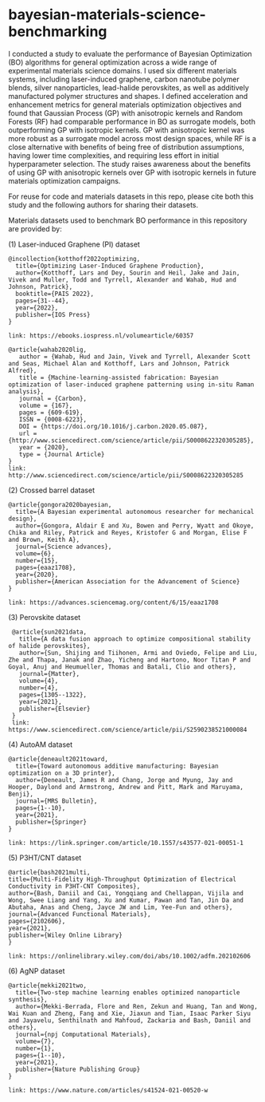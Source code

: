 # bayesian-materials-science-benchmarking

I conducted a study to evaluate the performance of Bayesian Optimization (BO) algorithms for general optimization across a wide range
of experimental materials science domains. I used six different materials systems, including laser-induced graphene, carbon nanotube polymer blends,
silver nanoparticles, lead-halide perovskites, as well as additively manufactured polymer structures and shapes. I defined acceleration and
enhancement metrics for general materials optimization objectives and found that Gaussian Process (GP) with anisotropic kernels and
Random Forests (RF) had comparable performance in BO as surrogate models, both outperforming GP with isotropic kernels. GP with
anisotropic kernel was more robust as a surrogate model across most design spaces, while RF is a close alternative with benefits of
being free of distribution assumptions, having lower time complexities, and requiring less effort in initial hyperparameter selection.
The study raises awareness about the benefits of using GP with anisotropic kernels over GP with isotropic kernels in future materials
optimization campaigns.

For reuse for code and materials datasets in this repo, please cite both this study and the following authors for sharing their datasets.

Materials datasets used to benchmark BO performance in this repository are provided by:

(1) Laser-induced Graphene (PI) dataset
```
@incollection{kotthoff2022optimizing,
  title={Optimizing Laser-Induced Graphene Production},
  author={Kotthoff, Lars and Dey, Sourin and Heil, Jake and Jain, Vivek and Muller, Todd and Tyrrell, Alexander and Wahab, Hud and Johnson, Patrick},
  booktitle={PAIS 2022},
  pages={31--44},
  year={2022},
  publisher={IOS Press}
}

link: https://ebooks.iospress.nl/volumearticle/60357

@article{wahab2020lig,
   author = {Wahab, Hud and Jain, Vivek and Tyrrell, Alexander Scott and Seas, Michael Alan and Kotthoff, Lars and Johnson, Patrick Alfred},
   title = {Machine-learning-assisted fabrication: Bayesian optimization of laser-induced graphene patterning using in-situ Raman analysis},
   journal = {Carbon},
   volume = {167},
   pages = {609-619},
   ISSN = {0008-6223},
   DOI = {https://doi.org/10.1016/j.carbon.2020.05.087},
   url = {http://www.sciencedirect.com/science/article/pii/S0008622320305285},
   year = {2020},
   type = {Journal Article}
}
link: http://www.sciencedirect.com/science/article/pii/S0008622320305285
```
(2) Crossed barrel dataset
```
@article{gongora2020bayesian,
  title={A Bayesian experimental autonomous researcher for mechanical design},
  author={Gongora, Aldair E and Xu, Bowen and Perry, Wyatt and Okoye, Chika and Riley, Patrick and Reyes, Kristofer G and Morgan, Elise F and Brown, Keith A},
  journal={Science advances},
  volume={6},
  number={15},
  pages={eaaz1708},
  year={2020},
  publisher={American Association for the Advancement of Science}
}

link: https://advances.sciencemag.org/content/6/15/eaaz1708
```

(3) Perovskite dataset
```
 @article{sun2021data,
   title={A data fusion approach to optimize compositional stability of halide perovskites},
   author={Sun, Shijing and Tiihonen, Armi and Oviedo, Felipe and Liu, Zhe and Thapa, Janak and Zhao, Yicheng and Hartono, Noor Titan P and Goyal, Anuj and Heumueller, Thomas and Batali, Clio and others},
   journal={Matter},
   volume={4},
   number={4},
   pages={1305--1322},
   year={2021},
   publisher={Elsevier}
 }
 link: https://www.sciencedirect.com/science/article/pii/S2590238521000084
 ```
 (4) AutoAM dataset
 ```
 @article{deneault2021toward,
   title={Toward autonomous additive manufacturing: Bayesian optimization on a 3D printer},
   author={Deneault, James R and Chang, Jorge and Myung, Jay and Hooper, Daylond and Armstrong, Andrew and Pitt, Mark and Maruyama, Benji},
   journal={MRS Bulletin},
   pages={1--10},
   year={2021},    
   publisher={Springer}
 }
 
 link: https://link.springer.com/article/10.1557/s43577-021-00051-1
 ```
 (5) P3HT/CNT dataset

```
@article{bash2021multi,
title={Multi-Fidelity High-Throughput Optimization of Electrical Conductivity in P3HT-CNT Composites},
author={Bash, Daniil and Cai, Yongqiang and Chellappan, Vijila and Wong, Swee Liang and Yang, Xu and Kumar, Pawan and Tan, Jin Da and Abutaha, Anas and Cheng, Jayce JW and Lim, Yee-Fun and others},
journal={Advanced Functional Materials},
pages={2102606},
year={2021},
publisher={Wiley Online Library}
}

link: https://onlinelibrary.wiley.com/doi/abs/10.1002/adfm.202102606
```
(6) AgNP dataset
```
@article{mekki2021two,
  title={Two-step machine learning enables optimized nanoparticle synthesis},
  author={Mekki-Berrada, Flore and Ren, Zekun and Huang, Tan and Wong, Wai Kuan and Zheng, Fang and Xie, Jiaxun and Tian, Isaac Parker Siyu and Jayavelu, Senthilnath and Mahfoud, Zackaria and Bash, Daniil and others},
  journal={npj Computational Materials},
  volume={7},
  number={1},
  pages={1--10},
  year={2021},
  publisher={Nature Publishing Group}
}

link: https://www.nature.com/articles/s41524-021-00520-w
```
